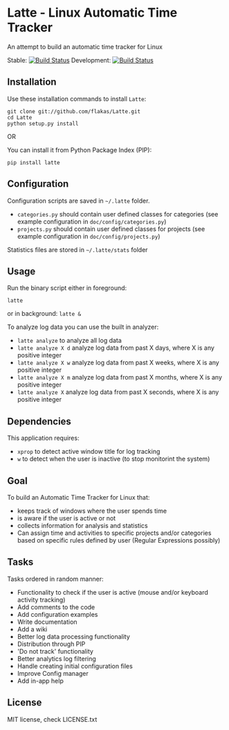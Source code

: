 Latte - Linux Automatic Time Tracker
====================================

An attempt to build an automatic time tracker for Linux

Stable: [![Build Status](https://secure.travis-ci.org/flakas/Latte.png?branch=master)](http://travis-ci.org/flakas/Latte)
Development: [![Build Status](https://secure.travis-ci.org/flakas/Latte.png?branch=development)](http://travis-ci.org/flakas/Latte)

Installation
------------

Use these installation commands to install `Latte`:

```
git clone git://github.com/flakas/Latte.git
cd Latte
python setup.py install
```

OR

You can install it from Python Package Index (PIP):
```
pip install latte
```

Configuration
-------------

Configuration scripts are saved in `~/.latte` folder.

- `categories.py` should contain user defined classes for categories (see example configuration in `doc/config/categories.py`)
- `projects.py` should contain user defined classes for projects (see example configuration in `doc/config/projects.py`)

Statistics files are stored in `~/.latte/stats` folder

Usage
-----

Run the binary script either in foreground:

`latte`

or in background:
`latte &`

To analyze log data you can use the built in analyzer:

- `latte analyze` to analyze all log data
- `latte analyze X d` analyze log data from past X days, where X is any positive integer
- `latte analyze X w` analyze log data from past X weeks, where X is any positive integer
- `latte analyze X m` analyze log data from past X months, where X is any positive integer
- `latte analyze X` analyze log data from past X seconds, where X is any positive integer

Dependencies
--------

This application requires:

- `xprop` to detect active window title for log tracking
- `w` to detect when the user is inactive (to stop monitorint the system)


Goal
----

To build an Automatic Time Tracker for Linux that:

- keeps track of windows where the user spends time
- is aware if the user is active or not
- collects information for analysis and statistics
- Can assign time and activities to specific projects and/or categories based on
  specific rules defined by user (Regular Expressions possibly)

Tasks
-----

Tasks ordered in random manner:

- Functionality to check if the user is active (mouse and/or keyboard activity tracking)
- Add comments to the code
- Add configuration examples
- Write documentation
- Add a wiki
- Better log data processing functionality
- Distribution through PIP
- 'Do not track' functionality
- Better analytics log filtering
- Handle creating initial configuration files
- Improve Config manager
- Add in-app help

License
-------

MIT license, check LICENSE.txt

